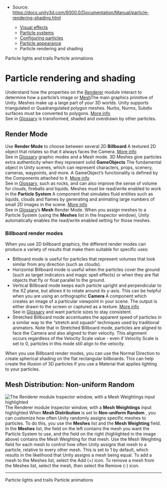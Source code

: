 * Source: https://docs.unity3d.com/6000.0/Documentation/Manual/particle-rendering-shading.html

  * [Visual effects](https://docs.unity3d.com/6000.0/Documentation/Manual/visual-effects.html)
  * [Particle systems](https://docs.unity3d.com/6000.0/Documentation/Manual/ParticleSystems.html)
  * [Configuring particles](https://docs.unity3d.com/6000.0/Documentation/Manual/configuring-particles.html)
  * [Particle appearance](https://docs.unity3d.com/6000.0/Documentation/Manual/particle-appearance.html)
  * Particle rendering and shading


[](https://docs.unity3d.com/6000.0/Documentation/Manual/particle-lights-trails.html)
Particle lights and trails
[](https://docs.unity3d.com/6000.0/Documentation/Manual/particle-animation.html)
Particle animations
# Particle rendering and shading
Understand how the properties on the [Renderer](https://docs.unity3d.com/6000.0/Documentation/Manual/PartSysRendererModule.html) module interact to determine how a particle’s image or [Mesh](https://docs.unity3d.com/6000.0/Documentation/Manual/class-Mesh.html)The main graphics primitive of Unity. Meshes make up a large part of your 3D worlds. Unity supports triangulated or Quadrangulated polygon meshes. Nurbs, Nurms, Subdiv surfaces must be converted to polygons. [More info](https://docs.unity3d.com/6000.0/Documentation/Manual/mesh.html)  
See in [Glossary](https://docs.unity3d.com/6000.0/Documentation/Manual/Glossary.html#Mesh) is transformed, shaded and overdrawn by other particles.
##  Render Mode
Use **Render Mode** to choose between several 2D **Billboard** A textured 2D object that rotates so that it always faces the Camera. [More info](https://docs.unity3d.com/6000.0/Documentation/Manual/class-BillboardRenderer.html)  
See in [Glossary](https://docs.unity3d.com/6000.0/Documentation/Manual/Glossary.html#Billboard) graphic modes and a Mesh mode. 3D Meshes give particles extra authenticity when they represent solid **GameObjects** The fundamental object in Unity scenes, which can represent characters, props, scenery, cameras, waypoints, and more. A GameObject’s functionality is defined by the Components attached to it. [More info](https://docs.unity3d.com/6000.0/Documentation/Manual/class-GameObject.html)  
See in [Glossary](https://docs.unity3d.com/6000.0/Documentation/Manual/Glossary.html#GameObject), such as rocks, and can also improve the sense of volume for clouds, fireballs and liquids. Meshes must be read/write enabled to work in the **Particle System** A component that simulates fluid entities such as liquids, clouds and flames by generating and animating large numbers of small 2D images in the scene. [More info](https://docs.unity3d.com/6000.0/Documentation/Manual/class-ParticleSystem.html)  
See in [Glossary](https://docs.unity3d.com/6000.0/Documentation/Manual/Glossary.html#particlesystem)’s **Mesh** Render Mode. When you assign meshes to a Particle System (using the **Meshes** list in the Inspector window), Unity automatically enables the read/write enabled setting for those meshes.
###  Billboard render modes
When you use 2D billboard graphics, the different render modes can produce a variety of results that make them suitable for specific uses:
  * Billboard mode is useful for particles that represent volumes that look similar from any direction (such as clouds).
  * Horizontal Billboard mode is useful when the particles cover the ground (such as target indicators and magic spell effects) or when they are flat objects that fly or float parallel to the ground.
  * Vertical Billboard mode keeps each particle upright and perpendicular to the XZ plane, but allows it to rotate around its y-axis. This can be helpful when you are using an orthographic **Camera** A component which creates an image of a particular viewpoint in your scene. The output is either drawn to the screen or captured as a texture. [More info](https://docs.unity3d.com/6000.0/Documentation/Manual/CamerasOverview.html)  
See in [Glossary](https://docs.unity3d.com/6000.0/Documentation/Manual/Glossary.html#Camera) and want particle sizes to stay consistent.
  * Stretched Billboard mode accentuates the apparent speed of particles in a similar way to the “stretch and squash” techniques used by traditional animators. Note that in Stretched Billboard mode, particles are aligned to face the Camera and also aligned to their velocity. This alignment occurs regardless of the Velocity Scale value - even if Velocity Scale is set to 0, particles in this mode still align to the velocity.


When you use Billboard render modes, you can use the Normal Direction to create spherical shading on the flat rectangular billboards. This can help create the illusion of 3D particles if you use a Material that applies lighting to your particles. 
##  Mesh Distribution: Non-uniform Random
![The Renderer module Inspector window, with a Mesh Weightings input highlighted](https://docs.unity3d.com/6000.0/Documentation/uploads/Main/mesh-render-mode.png) The Renderer module Inspector window, with a **Mesh Weightings** input highlighted
When **Mesh Distribution** is set to **Non-uniform Random** , you can customize how often Unity randomly assigns specific meshes to particles. To do this, you use the **Meshes** list and the **Mesh Weighting** field. 
In the **Meshes** list, the field on the left contains the mesh you want the Particle System to use, and the field on the right (highlighted in the image above) contains the Mesh Weighting for that mesh. Use the Mesh Weighting field for each mesh to control how often Unity assigns that mesh to a particle, relative to every other mesh. This is set to 1 by default, which results in the likelihood that Unity assigns a mesh being equal.
To add a mesh to the Meshes list, select the Add (+) icon. To remove a mesh from the Meshes list, select the mesh, then select the Remove (-) icon.
* * *
[](https://docs.unity3d.com/6000.0/Documentation/Manual/particle-lights-trails.html)
Particle lights and trails
[](https://docs.unity3d.com/6000.0/Documentation/Manual/particle-animation.html)
Particle animations
